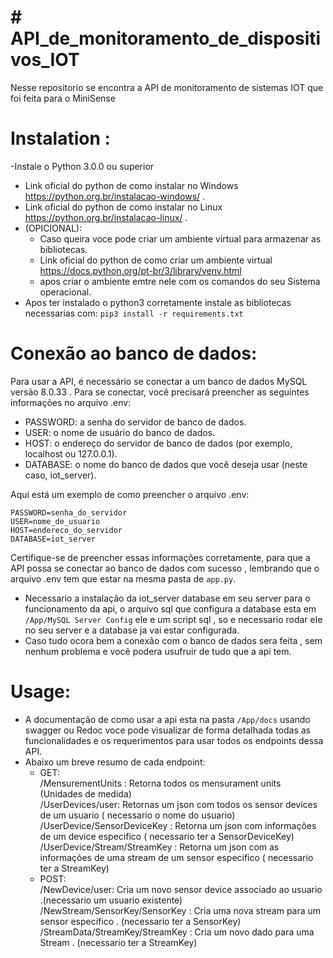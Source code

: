 # # API_de_monitoramento_de_dispositivos_IOT
Nesse repositorio se encontra a API de monitoramento de sistemas IOT que foi feita para o MiniSense

# Instalation :
-Instale o Python 3.0.0 ou superior
- Link oficial do python de como instalar no Windows <a>https://python.org.br/instalacao-windows/</a> .
- Link oficial do python de como instalar no Linux <a>https://python.org.br/instalacao-linux/</a> .
- (OPICIONAL):
  - Caso queira voce pode criar um ambiente virtual para armazenar as bibliotecas.
  - Link oficial do python de como criar um ambiente virtual <a>https://docs.python.org/pt-br/3/library/venv.html</a>
  - apos criar o ambiente emtre nele com os comandos do seu Sistema operacional.
- Apos ter instalado o python3 corretamente instale as bibliotecas necessarias com:
`pip3 install -r requirements.txt`

# Conexão ao banco de dados:
Para usar a API, é necessário se conectar a um banco de dados MySQL  versão 8.0.33 . Para se conectar, você precisará preencher as seguintes informações no arquivo .env:

- PASSWORD: a senha do servidor de banco de dados.
- USER: o nome de usuário do banco de dados.
- HOST: o endereço do servidor de banco de dados (por exemplo, localhost ou 127.0.0.1).
- DATABASE: o nome do banco de dados que você deseja usar (neste caso, iot_server).

Aqui está um exemplo de como preencher o arquivo .env:
``` 
PASSWORD=senha_do_servidor
USER=nome_de_usuario
HOST=endereco_do_servidor
DATABASE=iot_server
```

Certifique-se de preencher essas informações corretamente, para que a API possa se conectar ao banco de dados com sucesso , lembrando que o arquivo .env tem que estar na mesma pasta de `app.py`.
- Necessario a instalação da iot_server database em seu server para o funcionamento da api, o arquivo sql que configura a database esta em `/App/MySQL Server Config`  ele e um script sql , so e necessario rodar ele no seu server e a database ja vai estar configurada.
- Caso tudo ocora bem a conexão com o banco de dados sera feita , sem nenhum problema e você podera usufruir de tudo que a api tem.

# Usage:
- A documentação de como usar a api esta na pasta `/App/docs` usando swagger ou Redoc voce pode visualizar de forma detalhada todas as funcionalidades e os requerimentos para usar todos os endpoints dessa API.
- Abaixo um breve resumo de cada endpoint:
  - GET:<br>
    /MensurementUnits : Retorna todos os  mensurament units (Unidades de medida)<br>
    /UserDevices/user: Retornas um json com todos os sensor devices de um usuario ( necessario o nome do usuario)<br>
    /UserDevice/SensorDeviceKey : Retorna um json com informações de um device especifico ( necessario ter a SensorDeviceKey)<br>
    /UserDevice/Stream/StreamKey : Retorna um json com as informações de uma stream de um sensor especifico ( necessario ter a StreamKey)<br>
  - POST:<br>
    /NewDevice/user: Cria um novo sensor device associado ao usuario .(necessario um usuario existente)<br>
    /NewStream/SensorKey/SensorKey : Cria uma nova stream para um sensor especifico . (necessario ter a SensorKey)<br>
    /StreamData/StreamKey/StreamKey : Cria um novo dado para uma Stream . (necessario ter a StreamKey)
    
    
  
